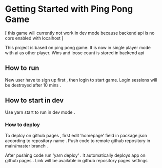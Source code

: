 # Getting Started with Ping Pong Game

[ this game will currently not work in dev mode because backend api is no cors enabled with localhost ]

This project is based on ping pong game. It is now in single player mode with ai as other player. Wins and loose 
count is stored in backend api 

## How to run


New user have to sign up first , then login to start game. Login sessions will be destroyed after 10 mins .


## How to start in dev


Use yarn start to run in dev mode .

### How to deploy


To deploy on github pages , first edit 'homepage' field in 
package.json according to repository name . Push code to remote github repository in main/master branch .

After pushing code run 'yarn deploy' . It automatically deploys app on github pages . Link will be available in
github repository pages settings






